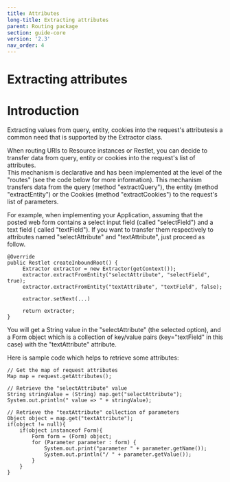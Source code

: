 ```yaml
---
title: Attributes
long-title: Extracting attributes
parent: Routing package
section: guide-core
version: '2.3'
nav_order: 4
---
```

Extracting attributes
=====================

Introduction
============

Extracting values from query, entity, cookies into the request's
attributesis a common need that is supported by the Extractor class.

When routing URIs to Resource instances or Restlet, you can decide to
transfer data from query, entity or cookies into the request's list of
attributes.\
 This mechanism is declarative and has been implemented at the level of
the "routes" (see the code below for more information). This mechanism
transfers data from the query (method "extractQuery"), the entity
(method "extractEntity") or the Cookies (method "extractCookies") to the
request's list of parameters.

For example, when implementing your Application, assuming that the
posted web form contains a select input field (called "selectField") and
a text field ( called "textField"). If you want to transfer them
respectively to attributes named "selectAttribute" and "textAttribute",
just proceed as follow.

<pre class="language-java"><code class="language-java">@Override
public Restlet createInboundRoot() {
     Extractor extractor = new Extractor(getContext()); 
     extractor.extractFromEntity("selectAttribute", "selectField", true);
     extractor.extractFromEntity("textAttribute", "textField", false);

     extractor.setNext(...)

     return extractor;
}
</code></pre>

You will get a String value in the "selectAttribute" (the selected
option), and a Form object which is a collection of key/value pairs
(key="textField" in this case) with the "textAttribute" attribute.

Here is sample code which helps to retrieve some attributes:

<pre class="language-java"><code class="language-java">// Get the map of request attributes
Map<String, Object> map = request.getAttributes();

// Retrieve the "selectAttribute" value
String stringValue = (String) map.get("selectAttribute");
System.out.println(" value => " + stringValue);

// Retrieve the "textAttribute" collection of parameters
Object object = map.get("textAttribute");
if(object != null){
    if(object instanceof Form){
        Form form = (Form) object;
        for (Parameter parameter : form) {
            System.out.print("parameter " + parameter.getName());
            System.out.println("/ " + parameter.getValue());
        }
    }
}
</code></pre>

